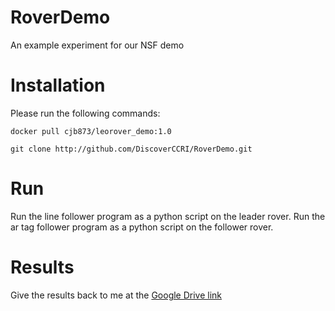 # RoverDemo
An example experiment for our NSF demo

# Installation
Please run the following commands:
```
docker pull cjb873/leorover_demo:1.0
```
```
git clone http://github.com/DiscoverCCRI/RoverDemo.git
```

# Run
Run the line follower program as a python script on the leader rover.
Run the ar tag follower program as a python script on the follower rover.

# Results
Give the results back to me at the [Google Drive link](https://drive.google.com/drive/folders/1pXsovJPLHL8PzRPX4ePt2nEY3RIcRAa0?usp=sharing)
